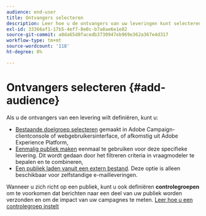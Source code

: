 ```yaml
---
audience: end-user
title: Ontvangers selecteren
description: Leer hoe u de ontvangers van uw leveringen kunt selecteren
exl-id: 33366af1-17b5-4ef7-8e0c-b7a8ae6e1e82
source-git-commit: a0da65d8facedb3730947eb969e362a367e4d317
workflow-type: tm+mt
source-wordcount: '118'
ht-degree: 0%

---
```


# Ontvangers selecteren {#add-audience}

Als u de ontvangers van een levering wilt definiëren, kunt u:

* [Bestaande doelgroep selecteren](add-audience.md) gemaakt in Adobe Campaign-clientconsole of webgebruikersinterface, of afkomstig uit Adobe Experience Platform,
* [Eenmalig publiek maken](one-time-audience.md) eenmaal te gebruiken voor deze specifieke levering. Dit wordt gedaan door het filtreren criteria in vraagmodeler te bepalen en te combineren,
* [Een publiek laden vanuit een extern bestand](file-audience.md). Deze optie is alleen beschikbaar voor zelfstandige e-mailleveringen.

Wanneer u zich richt op een publiek, kunt u ook definiëren **controlegroepen** om te voorkomen dat berichten naar een deel van uw publiek worden verzonden en om de impact van uw campagnes te meten. [Leer hoe u een controlegroep instelt](control-group.md)

